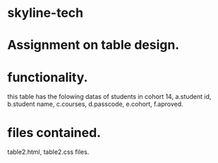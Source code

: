 # skyline-tech

# Assignment on table design.

# functionality.

this table has the folowing datas of students in cohort 14,
a.student id, b.student name, c.courses, d.passcode, e.cohort, f.aproved.

# files contained.

table2.html, table2.css files. 